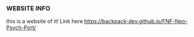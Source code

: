 ### WEBSITE INFO

this is a website of it!
Link here https://backpack-dev.github.io/FNF-Neo-Psych-Port/
